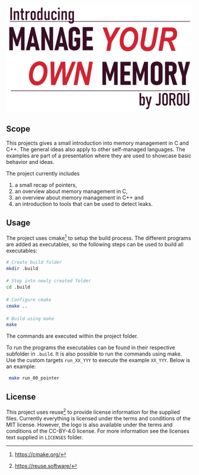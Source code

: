 <!--
SPDX-FileCopyrightText: 2024 J0R0U <https://github.com/J0R0U>
SPDX-License-Identifier: MIT
-->

![Project Logo: Introducing "Manage Your Own Memory" by J0R0U](./images/logo.svg)

## Scope

This projects gives a small introduction into memory management in C and C++.
The general ideas also apply to other self-managed languages. The examples are
part of a presentation where they are used to showcase basic behavior and ideas.

The project currently includes

1. a small recap of pointers,
2. an overview about memory management in C,
3. an overview about memory management in C++ and
4. an introduction to tools that can be used to detect leaks.

## Usage

The project uses cmake[^1] to setup the build process. The different programs are
added as executables, so the following steps can be used to build all
executables:

```bash
# Create build folder
mkdir .build

# Step into newly created folder
cd .build

# Configure cmake
cmake ..

# Build using make
make
```

The commands are executed within the project folder.

To run the programs the executables can be found in their respective subfolder
in `.build`. It is also possible to run the commands using make. Use the custom
targets `run_XX_YYY` to execute the example `XX_YYY`. Below is an example:

```bash
 make run_00_pointer
```

## License

This project uses reuse[^2] to provide license information for the supplied
files. Currently everything is licensed under the terms and conditions of the
MIT license. However, the logo is also available under the terms and conditions
of the CC-BY-4.0 license. For more information see the licenses text supplied in
`LICENSES` folder.  

[^1]: https://cmake.org/
[^2]: https://reuse.software/